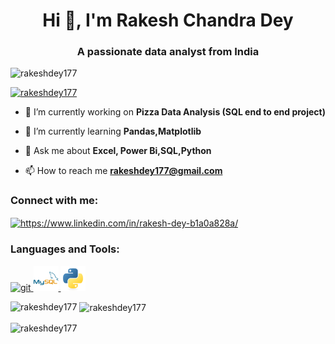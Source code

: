 <h1 align="center">Hi 👋, I'm Rakesh Chandra Dey</h1>
<h3 align="center">A passionate data analyst from India</h3>

<p align="left"> <img src="https://komarev.com/ghpvc/?username=rakeshdey177&label=Profile%20views&color=0e75b6&style=flat" alt="rakeshdey177" /> </p>

<p align="left"> <a href="https://github.com/ryo-ma/github-profile-trophy"><img src="https://github-profile-trophy.vercel.app/?username=rakeshdey177" alt="rakeshdey177" /></a> </p>

- 🔭 I’m currently working on **Pizza Data Analysis (SQL end to end project)**

- 🌱 I’m currently learning **Pandas,Matplotlib**

- 💬 Ask me about **Excel, Power Bi,SQL,Python**

- 📫 How to reach me **rakeshdey177@gmail.com**

<h3 align="left">Connect with me:</h3>
<p align="left">
<a href="https://linkedin.com/in/https://www.linkedin.com/in/rakesh-dey-b1a0a828a/" target="blank"><img align="center" src="https://raw.githubusercontent.com/rahuldkjain/github-profile-readme-generator/master/src/images/icons/Social/linked-in-alt.svg" alt="https://www.linkedin.com/in/rakesh-dey-b1a0a828a/" height="30" width="40" /></a>
</p>

<h3 align="left">Languages and Tools:</h3>
<p align="left"> <a href="https://git-scm.com/" target="_blank" rel="noreferrer"> <img src="https://www.vectorlogo.zone/logos/git-scm/git-scm-icon.svg" alt="git" width="40" height="40"/> </a> <a href="https://www.mysql.com/" target="_blank" rel="noreferrer"> <img src="https://raw.githubusercontent.com/devicons/devicon/master/icons/mysql/mysql-original-wordmark.svg" alt="mysql" width="40" height="40"/> </a> <a href="https://www.python.org" target="_blank" rel="noreferrer"> <img src="https://raw.githubusercontent.com/devicons/devicon/master/icons/python/python-original.svg" alt="python" width="40" height="40"/> </a> </p>

<p><img align="left" src="https://github-readme-stats.vercel.app/api/top-langs?username=rakeshdey177&show_icons=true&locale=en&layout=compact" alt="rakeshdey177" /></p>

<p>&nbsp;<img align="center" src="https://github-readme-stats.vercel.app/api?username=rakeshdey177&show_icons=true&locale=en" alt="rakeshdey177" /></p>

<p><img align="center" src="https://github-readme-streak-stats.herokuapp.com/?user=rakeshdey177&" alt="rakeshdey177" /></p>
